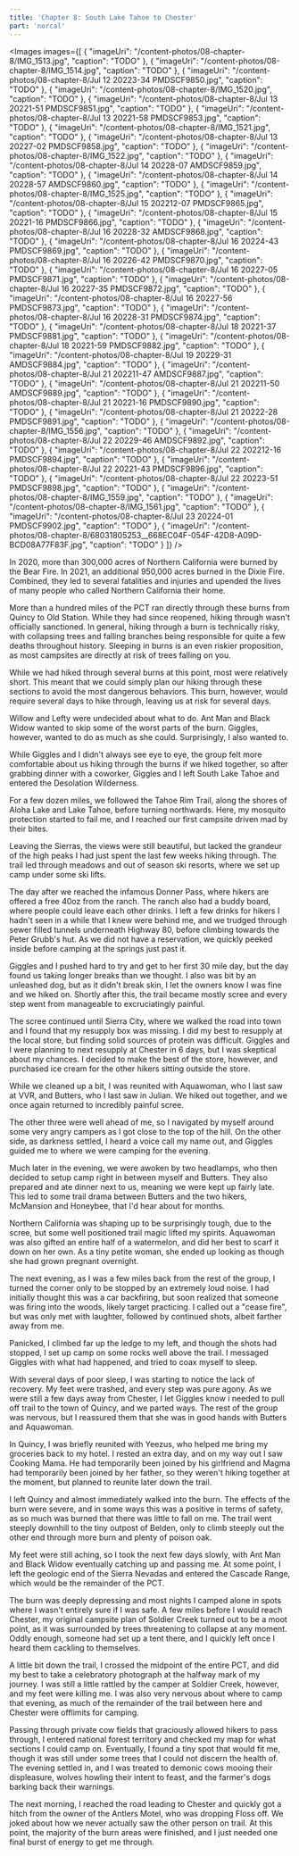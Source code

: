 ```yaml
---
title: 'Chapter 8: South Lake Tahoe to Chester'
part: 'norcal'
---
```


<script lang="ts">
import Images from '$lib/components/Images.svelte';
</script>

<Images images={[
{
"imageUri": "/content-photos/08-chapter-8/IMG_1513.jpg",
"caption": "TODO"
},
{
"imageUri": "/content-photos/08-chapter-8/IMG_1514.jpg",
"caption": "TODO"
},
{
"imageUri": "/content-photos/08-chapter-8/Jul 12 20223-34 PMDSCF9850.jpg",
"caption": "TODO"
},
{
"imageUri": "/content-photos/08-chapter-8/IMG_1520.jpg",
"caption": "TODO"
},
{
"imageUri": "/content-photos/08-chapter-8/Jul 13 20221-51 PMDSCF9851.jpg",
"caption": "TODO"
},
{
"imageUri": "/content-photos/08-chapter-8/Jul 13 20221-58 PMDSCF9853.jpg",
"caption": "TODO"
},
{
"imageUri": "/content-photos/08-chapter-8/IMG_1521.jpg",
"caption": "TODO"
},
{
"imageUri": "/content-photos/08-chapter-8/Jul 13 20227-02 PMDSCF9858.jpg",
"caption": "TODO"
},
{
"imageUri": "/content-photos/08-chapter-8/IMG_1522.jpg",
"caption": "TODO"
},
{
"imageUri": "/content-photos/08-chapter-8/Jul 14 20228-07 AMDSCF9859.jpg",
"caption": "TODO"
},
{
"imageUri": "/content-photos/08-chapter-8/Jul 14 20228-57 AMDSCF9860.jpg",
"caption": "TODO"
},
{
"imageUri": "/content-photos/08-chapter-8/IMG_1525.jpg",
"caption": "TODO"
},
{
"imageUri": "/content-photos/08-chapter-8/Jul 15 202212-07 PMDSCF9865.jpg",
"caption": "TODO"
},
{
"imageUri": "/content-photos/08-chapter-8/Jul 15 20221-16 PMDSCF9866.jpg",
"caption": "TODO"
},
{
"imageUri": "/content-photos/08-chapter-8/Jul 16 20228-32 AMDSCF9868.jpg",
"caption": "TODO"
},
{
"imageUri": "/content-photos/08-chapter-8/Jul 16 20224-43 PMDSCF9869.jpg",
"caption": "TODO"
},
{
"imageUri": "/content-photos/08-chapter-8/Jul 16 20226-42 PMDSCF9870.jpg",
"caption": "TODO"
},
{
"imageUri": "/content-photos/08-chapter-8/Jul 16 20227-05 PMDSCF9871.jpg",
"caption": "TODO"
},
{
"imageUri": "/content-photos/08-chapter-8/Jul 16 20227-35 PMDSCF9872.jpg",
"caption": "TODO"
},
{
"imageUri": "/content-photos/08-chapter-8/Jul 16 20227-56 PMDSCF9873.jpg",
"caption": "TODO"
},
{
"imageUri": "/content-photos/08-chapter-8/Jul 16 20228-31 PMDSCF9874.jpg",
"caption": "TODO"
},
{
"imageUri": "/content-photos/08-chapter-8/Jul 18 20221-37 PMDSCF9881.jpg",
"caption": "TODO"
},
{
"imageUri": "/content-photos/08-chapter-8/Jul 18 20221-59 PMDSCF9882.jpg",
"caption": "TODO"
},
{
"imageUri": "/content-photos/08-chapter-8/Jul 19 20229-31 AMDSCF9884.jpg",
"caption": "TODO"
},
{
"imageUri": "/content-photos/08-chapter-8/Jul 21 202211-47 AMDSCF9887.jpg",
"caption": "TODO"
},
{
"imageUri": "/content-photos/08-chapter-8/Jul 21 202211-50 AMDSCF9889.jpg",
"caption": "TODO"
},
{
"imageUri": "/content-photos/08-chapter-8/Jul 21 20221-16 PMDSCF9890.jpg",
"caption": "TODO"
},
{
"imageUri": "/content-photos/08-chapter-8/Jul 21 20222-28 PMDSCF9891.jpg",
"caption": "TODO"
},
{
"imageUri": "/content-photos/08-chapter-8/IMG_1556.jpg",
"caption": "TODO"
},
{
"imageUri": "/content-photos/08-chapter-8/Jul 22 20229-46 AMDSCF9892.jpg",
"caption": "TODO"
},
{
"imageUri": "/content-photos/08-chapter-8/Jul 22 202212-16 PMDSCF9894.jpg",
"caption": "TODO"
},
{
"imageUri": "/content-photos/08-chapter-8/Jul 22 20221-43 PMDSCF9896.jpg",
"caption": "TODO"
},
{
"imageUri": "/content-photos/08-chapter-8/Jul 22 20223-51 PMDSCF9898.jpg",
"caption": "TODO"
},
{
"imageUri": "/content-photos/08-chapter-8/IMG_1559.jpg",
"caption": "TODO"
},
{
"imageUri": "/content-photos/08-chapter-8/IMG_1561.jpg",
"caption": "TODO"
},
{
"imageUri": "/content-photos/08-chapter-8/Jul 23 20224-01 PMDSCF9902.jpg",
"caption": "TODO"
},
{
"imageUri": "/content-photos/08-chapter-8/68031805253__668EC04F-054F-42D8-A09D-BCD08A77F83F.jpg",
"caption": "TODO"
}
]} />

In 2020, more than 300,000 acres of Northern California were burned by the Bear Fire. In 2021, an additional 950,000
acres burned in the Dixie Fire. Combined, they led to several fatalities and injuries and upended the lives of many
people who called Northern California their home.

More than a hundred miles of the PCT ran directly through these burns from Quincy to Old Station. While they had since
reopened, hiking through wasn't officially sanctioned. In general, hiking through a burn is technically risky, with
collapsing trees and falling branches being responsible for quite a few deaths throughout history. Sleeping in burns is
an even riskier proposition, as most campsites are directly at risk of trees falling on you.

While we had hiked through several burns at this point, most were relatively short. This meant that we could simply plan
our hiking through these sections to avoid the most dangerous behaviors. This burn, however, would require several days
to hike through, leaving us at risk for several days.

Willow and Lefty were undecided about what to do. Ant Man and Black Widow wanted to skip some of the worst parts of the
burn. Giggles, however, wanted to do as much as she could. Surprisingly, I also wanted to.

While Giggles and I didn't always see eye to eye, the group felt more comfortable about us hiking through the burns if
we hiked together, so after grabbing dinner with a coworker, Giggles and I left South Lake Tahoe and entered the
Desolation Wilderness.

For a few dozen miles, we followed the Tahoe Rim Trail, along the shores of Aloha Lake and Lake Tahoe, before turning
northwards. Here, my mosquito protection started to fail me, and I reached our first campsite driven mad by their bites.

Leaving the Sierras, the views were still beautiful, but lacked the grandeur of the high peaks I had just spent the last
few weeks hiking through. The trail led through meadows and out of season ski resorts, where we set up camp under some
ski lifts.

The day after we reached the infamous Donner Pass, where hikers are offered a free 40oz from the ranch. The ranch also
had a buddy board, where people could leave each other drinks. I left a few drinks for hikers I hadn't seen in a while
that I knew were behind me, and we trudged through sewer filled tunnels underneath Highway 80, before climbing towards
the Peter Grubb's hut. As we did not have a reservation, we quickly peeked inside before camping at the springs just
past it.

Giggles and I pushed hard to try and get to her first 30 mile day, but the day found us taking longer breaks than we
thought. I also was bit by an unleashed dog, but as it didn't break skin, I let the owners know I was fine and we hiked
on. Shortly after this, the trail became mostly scree and every step went from manageable to excruciatingly painful.

The scree continued until Sierra City, where we walked the road into town and I found that my resupply box was missing.
I did my best to resupply at the local store, but finding solid sources of protein was difficult. Giggles and I were
planning to next resupply at Chester in 6 days, but I was skeptical about my chances. I decided to make the best of the
store, however, and purchased ice cream for the other hikers sitting outside the store.

While we cleaned up a bit, I was reunited with Aquawoman, who I last saw at VVR, and Butters, who I last saw in Julian.
We hiked out together, and we once again returned to incredibly painful scree.

The other three were well ahead of me, so I navigated by myself around some very angry campers as I got close to the top
of the hill. On the other side, as darkness settled, I heard a voice call my name out, and Giggles guided me to where we
were camping for the evening.

Much later in the evening, we were awoken by two headlamps, who then decided to setup camp right in between myself and
Butters. They also prepared and ate dinner next to us, meaning we were kept up fairly late. This led to some trail drama
between Butters and the two hikers, McMansion and Honeybee, that I'd hear about for months.

Northern California was shaping up to be surprisingly tough, due to the scree, but some well positioned trail magic
lifted my spirits. Aquawoman was also gifted an entire half of a watermelon, and did her best to scarf it down on her
own. As a tiny petite woman, she ended up looking as though she had grown pregnant overnight.

The next evening, as I was a few miles back from the rest of the group, I turned the corner only to be stopped by an
extremely loud noise. I had initially thought this was a car backfiring, but soon realized that someone was firing into
the woods, likely target practicing. I called out a "cease fire", but was only met with laughter, followed by continued
shots, albeit farther away from me.

Panicked, I climbed far up the ledge to my left, and though the shots had stopped, I set up camp on some rocks well
above the trail. I messaged Giggles with what had happened, and tried to coax myself to sleep.

With several days of poor sleep, I was starting to notice the lack of recovery. My feet were trashed, and every step was
pure agony. As we were still a few days away from Chester, I let Giggles know i needed to pull off trail to the town of
Quincy, and we parted ways. The rest of the group was nervous, but I reassured them that she was in good hands with
Butters and Aquawoman.

In Quincy, I was briefly reunited with Yeezus, who helped me bring my groceries back to my hotel. I rested an extra day,
and on my way out I saw Cooking Mama. He had temporarily been joined by his girlfriend and Magma had temporarily been
joined by her father, so they weren't hiking together at the moment, but planned to reunite later down the trail.

I left Quincy and almost immediately walked into the burn. The effects of the burn were severe, and in some ways this
was a positive in terms of safety, as so much was burned that there was little to fall on me. The trail went steeply
downhill to the tiny outpost of Belden, only to climb steeply out the other end through more burn and plenty of poison
oak.

My feet were still aching, so I took the next few days slowly, with Ant Man and Black Widow eventually catching up and
passing me. At some point, I left the geologic end of the Sierra Nevadas and entered the Cascade Range, which would be
the remainder of the PCT.

The burn was deeply depressing and most nights I camped alone in spots where I wasn't entirely sure if I was safe. A few
miles before I would reach Chester, my original campsite plan of Soldier Creek turned out to be a moot point, as it was
surrounded by trees threatening to collapse at any moment. Oddly enough, someone had set up a tent there, and I quickly
left once I heard them cackling to themselves.

A little bit down the trail, I crossed the midpoint of the entire PCT, and did my best to take a celebratory photograph
at the halfway mark of my journey. I was still a little rattled by the camper at Soldier Creek, however, and my feet
were killing me. I was also very nervous about where to camp that evening, as much of the remainder of the trail between
here and Chester were offlimits for camping.

Passing through private cow fields that graciously allowed hikers to pass through, I entered national forest territory
and checked my map for what sections I could camp on. Eventually, I found a tiny spot that would fit me, though it was
still under some trees that I could not discern the health of. The evening settled in, and I was treated to demonic cows
mooing their displeasure, wolves howling their intent to feast, and the farmer's dogs barking back their warnings.

The next morning, I reached the road leading to Chester and quickly got a hitch from the owner of the Antlers Motel, who
was dropping Floss off. We joked about how we never actually saw the other person on trail. At this point, the majority
of the burn areas were finished, and I just needed one final burst of energy to get me through.

